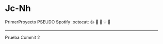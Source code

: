 # Jc-Nh
PrimerProyecto
PSEUDO Spotify
:octocat: :+1: :book: :ghost: :bulb: :imp:

***
Prueba Commit 2
